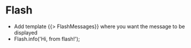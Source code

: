 **Flash**
====

- Add template {{> FlashMessages}} where you want the message to be displayed
- Flash.info('Hi, from flash!');
